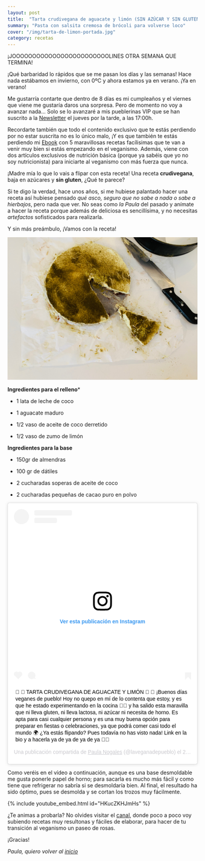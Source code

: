 ```yaml
---
layout: post
title:  "Tarta crudivegana de aguacate y limón (SIN AZÚCAR Y SIN GLUTEN)"
summary: "Pasta con salsita cremosa de brócoli para volverse loco"
cover: "/img/tarta-de-limon-portada.jpg"
category: recetas
---
```



¡JOOOOOOOOOOOOOOOOOOOOOOOOLINES OTRA SEMANA QUE TERMINA!


¡Qué barbaridad lo rápidos que se me pasan los días y las semanas! Hace nada estábamos en invierno, con 0ºC y ahora estamos ya en verano. ¡Ya en verano! 


Me gustarría contarte que dentro de 8 días es mi cumpleaños y el viernes que viene me gustaría daros una sorpresa. Pero de momento no voy a avanzar nada... Solo se lo avanzaré a mis pueblerinas VIP que se han suscrito a la [Newsletter](https://laveganadepueblo.com/newsletter/) el jueves por la tarde, a las 17:00h. 


Recordarte también que todo el contenido exclusivo que te estás perdiendo por no estar suscrita no es lo único malo, ¡Y es que también te estás perdiendo mi [Ebook](https://www.instagram.com/p/Byx6JDuiSSn/) con 5 maravillosas recetas facílisimas que te van a venir muy bien si estás empezando en el veganismo. Además, viene con dos artículos exclusivos de nutrición básica (porque ya sabéis que yo no soy nutricionista) para iniciarte al veganismo con más fuerza que nunca.


¡Madre mía lo que lo vais a flipar con esta receta! Una receta **crudivegana**, baja en azúcares y **sin gluten**, ¿Qué te parece?


Si te digo la verdad, hace unos años, si me hubiese palantado hacer una receta así hubiese pensado *qué asco, seguro que no sabe a nada o sabe a hierbajos*, pero nada que ver. No seas como *la Paula* del pasado y anímate a hacer la receta porque además de deliciosa es sencillísima, y no necesitas *artefactos* sofisticados para realizarla.


Y sin más preámbulo, ¡Vamos con la receta!


![](/img/IMG_0412.JPG) 




**Ingredientes para el relleno***


- 1 lata de leche de coco


- 1 aguacate maduro


- 1/2 vaso de aceite de coco derretido


- 1/2 vaso de zumo de limón



**Ingredientes para la base**


- 150gr de almendras


- 100 gr de dátiles


- 2 cucharadas soperas de aceite de coco


- 2 cucharadas pequeñas de cacao puro en polvo




<blockquote class="instagram-media" data-instgrm-captioned data-instgrm-permalink="https://www.instagram.com/p/By-A-CcCcsn/" data-instgrm-version="12" style=" background:#FFF; border:0; border-radius:3px; box-shadow:0 0 1px 0 rgba(0,0,0,0.5),0 1px 10px 0 rgba(0,0,0,0.15); margin: 1px; max-width:540px; min-width:326px; padding:0; width:99.375%; width:-webkit-calc(100% - 2px); width:calc(100% - 2px);"><div style="padding:16px;"> <a href="https://www.instagram.com/p/By-A-CcCcsn/" style=" background:#FFFFFF; line-height:0; padding:0 0; text-align:center; text-decoration:none; width:100%;" target="_blank"> <div style=" display: flex; flex-direction: row; align-items: center;"> <div style="background-color: #F4F4F4; border-radius: 50%; flex-grow: 0; height: 40px; margin-right: 14px; width: 40px;"></div> <div style="display: flex; flex-direction: column; flex-grow: 1; justify-content: center;"> <div style=" background-color: #F4F4F4; border-radius: 4px; flex-grow: 0; height: 14px; margin-bottom: 6px; width: 100px;"></div> <div style=" background-color: #F4F4F4; border-radius: 4px; flex-grow: 0; height: 14px; width: 60px;"></div></div></div><div style="padding: 19% 0;"></div> <div style="display:block; height:50px; margin:0 auto 12px; width:50px;"><svg width="50px" height="50px" viewBox="0 0 60 60" version="1.1" xmlns="https://www.w3.org/2000/svg" xmlns:xlink="https://www.w3.org/1999/xlink"><g stroke="none" stroke-width="1" fill="none" fill-rule="evenodd"><g transform="translate(-511.000000, -20.000000)" fill="#000000"><g><path d="M556.869,30.41 C554.814,30.41 553.148,32.076 553.148,34.131 C553.148,36.186 554.814,37.852 556.869,37.852 C558.924,37.852 560.59,36.186 560.59,34.131 C560.59,32.076 558.924,30.41 556.869,30.41 M541,60.657 C535.114,60.657 530.342,55.887 530.342,50 C530.342,44.114 535.114,39.342 541,39.342 C546.887,39.342 551.658,44.114 551.658,50 C551.658,55.887 546.887,60.657 541,60.657 M541,33.886 C532.1,33.886 524.886,41.1 524.886,50 C524.886,58.899 532.1,66.113 541,66.113 C549.9,66.113 557.115,58.899 557.115,50 C557.115,41.1 549.9,33.886 541,33.886 M565.378,62.101 C565.244,65.022 564.756,66.606 564.346,67.663 C563.803,69.06 563.154,70.057 562.106,71.106 C561.058,72.155 560.06,72.803 558.662,73.347 C557.607,73.757 556.021,74.244 553.102,74.378 C549.944,74.521 548.997,74.552 541,74.552 C533.003,74.552 532.056,74.521 528.898,74.378 C525.979,74.244 524.393,73.757 523.338,73.347 C521.94,72.803 520.942,72.155 519.894,71.106 C518.846,70.057 518.197,69.06 517.654,67.663 C517.244,66.606 516.755,65.022 516.623,62.101 C516.479,58.943 516.448,57.996 516.448,50 C516.448,42.003 516.479,41.056 516.623,37.899 C516.755,34.978 517.244,33.391 517.654,32.338 C518.197,30.938 518.846,29.942 519.894,28.894 C520.942,27.846 521.94,27.196 523.338,26.654 C524.393,26.244 525.979,25.756 528.898,25.623 C532.057,25.479 533.004,25.448 541,25.448 C548.997,25.448 549.943,25.479 553.102,25.623 C556.021,25.756 557.607,26.244 558.662,26.654 C560.06,27.196 561.058,27.846 562.106,28.894 C563.154,29.942 563.803,30.938 564.346,32.338 C564.756,33.391 565.244,34.978 565.378,37.899 C565.522,41.056 565.552,42.003 565.552,50 C565.552,57.996 565.522,58.943 565.378,62.101 M570.82,37.631 C570.674,34.438 570.167,32.258 569.425,30.349 C568.659,28.377 567.633,26.702 565.965,25.035 C564.297,23.368 562.623,22.342 560.652,21.575 C558.743,20.834 556.562,20.326 553.369,20.18 C550.169,20.033 549.148,20 541,20 C532.853,20 531.831,20.033 528.631,20.18 C525.438,20.326 523.257,20.834 521.349,21.575 C519.376,22.342 517.703,23.368 516.035,25.035 C514.368,26.702 513.342,28.377 512.574,30.349 C511.834,32.258 511.326,34.438 511.181,37.631 C511.035,40.831 511,41.851 511,50 C511,58.147 511.035,59.17 511.181,62.369 C511.326,65.562 511.834,67.743 512.574,69.651 C513.342,71.625 514.368,73.296 516.035,74.965 C517.703,76.634 519.376,77.658 521.349,78.425 C523.257,79.167 525.438,79.673 528.631,79.82 C531.831,79.965 532.853,80.001 541,80.001 C549.148,80.001 550.169,79.965 553.369,79.82 C556.562,79.673 558.743,79.167 560.652,78.425 C562.623,77.658 564.297,76.634 565.965,74.965 C567.633,73.296 568.659,71.625 569.425,69.651 C570.167,67.743 570.674,65.562 570.82,62.369 C570.966,59.17 571,58.147 571,50 C571,41.851 570.966,40.831 570.82,37.631"></path></g></g></g></svg></div><div style="padding-top: 8px;"> <div style=" color:#3897f0; font-family:Arial,sans-serif; font-size:14px; font-style:normal; font-weight:550; line-height:18px;"> Ver esta publicación en Instagram</div></div><div style="padding: 12.5% 0;"></div> <div style="display: flex; flex-direction: row; margin-bottom: 14px; align-items: center;"><div> <div style="background-color: #F4F4F4; border-radius: 50%; height: 12.5px; width: 12.5px; transform: translateX(0px) translateY(7px);"></div> <div style="background-color: #F4F4F4; height: 12.5px; transform: rotate(-45deg) translateX(3px) translateY(1px); width: 12.5px; flex-grow: 0; margin-right: 14px; margin-left: 2px;"></div> <div style="background-color: #F4F4F4; border-radius: 50%; height: 12.5px; width: 12.5px; transform: translateX(9px) translateY(-18px);"></div></div><div style="margin-left: 8px;"> <div style=" background-color: #F4F4F4; border-radius: 50%; flex-grow: 0; height: 20px; width: 20px;"></div> <div style=" width: 0; height: 0; border-top: 2px solid transparent; border-left: 6px solid #f4f4f4; border-bottom: 2px solid transparent; transform: translateX(16px) translateY(-4px) rotate(30deg)"></div></div><div style="margin-left: auto;"> <div style=" width: 0px; border-top: 8px solid #F4F4F4; border-right: 8px solid transparent; transform: translateY(16px);"></div> <div style=" background-color: #F4F4F4; flex-grow: 0; height: 12px; width: 16px; transform: translateY(-4px);"></div> <div style=" width: 0; height: 0; border-top: 8px solid #F4F4F4; border-left: 8px solid transparent; transform: translateY(-4px) translateX(8px);"></div></div></div></a> <p style=" margin:8px 0 0 0; padding:0 4px;"> <a href="https://www.instagram.com/p/By-A-CcCcsn/" style=" color:#000; font-family:Arial,sans-serif; font-size:14px; font-style:normal; font-weight:normal; line-height:17px; text-decoration:none; word-wrap:break-word;" target="_blank">🥑 🍋 TARTA CRUDIVEGANA DE AGUACATE Y LIMÓN 🍋 🥑 ¡Buenos días veganes de pueblo! Hoy no quepo en mí de lo contenta que estoy, y es que he estado experimentando en la cocina 👩‍🍳 y ha salido esta maravilla que ni lleva gluten, ni lleva lactosa, ni azúcar ni necesita de horno. Es apta para casi cualquier persona y es una muy buena opción para preparar en fiestas o celebraciones, ya que podrá comer casi todo el mundo 🌍 ¿Ya estás flipando? Pues todavía no has visto nada! Link en la bio y a hacerla ya de ya de ya de ya 🥰🥳</a></p> <p style=" color:#c9c8cd; font-family:Arial,sans-serif; font-size:14px; line-height:17px; margin-bottom:0; margin-top:8px; overflow:hidden; padding:8px 0 7px; text-align:center; text-overflow:ellipsis; white-space:nowrap;">Una publicación compartida de <a href="https://www.instagram.com/laveganadepueblo/" style=" color:#c9c8cd; font-family:Arial,sans-serif; font-size:14px; font-style:normal; font-weight:normal; line-height:17px;" target="_blank"> Paula Nogales</a> (@laveganadepueblo) el <time style=" font-family:Arial,sans-serif; font-size:14px; line-height:17px;" datetime="2019-06-21T10:47:20+00:00">21 Jun, 2019 a las 3:47 PDT</time></p></div></blockquote> <script async src="//www.instagram.com/embed.js"></script>






Como veréis en el vídeo a continuación, aunque es una base desmoldable me gusta ponerle papel de horno; para sacarla es mucho más fácil y como tiene que refrigerar no sabría si se desmoldaría bien. Al final, el resultado ha sido óptimo, pues se desmolda y se cortan los trozos muy fácilmente.


{% include youtube_embed.html id="HKucZKHJmHs" %}




¿Te animas a probarla? No olvides visitar el [canal](https://www.youtube.com/channel/UCpwpKnkPezvXFnVyzCWadIQ?view_as=subscriber), donde poco a poco voy subiendo recetas muy resultonas y fáciles de elaborar, para hacer de tu transición al veganismo un paseo de rosas.



¡Gracias!











*Paula, quiero volver al [inicio](https://laveganadepueblo.com/posts/)*

